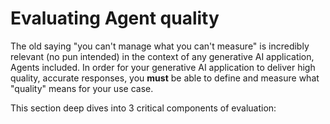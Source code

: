 # Evaluating Agent quality

The old saying "you can't manage what you can't measure" is incredibly relevant (no pun intended) in the context of any generative AI application, Agents included. In order for your generative AI application to deliver high quality, accurate responses, you **must** be able to define and measure what "quality" means for your use case.

This section deep dives into 3 critical components of evaluation:

```{tableofcontents}
```